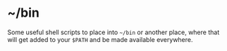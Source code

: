 ~/bin
=====

Some useful shell scripts to place into ```~/bin``` or another place,
where that will get added to your ```$PATH``` and be made available everywhere.
